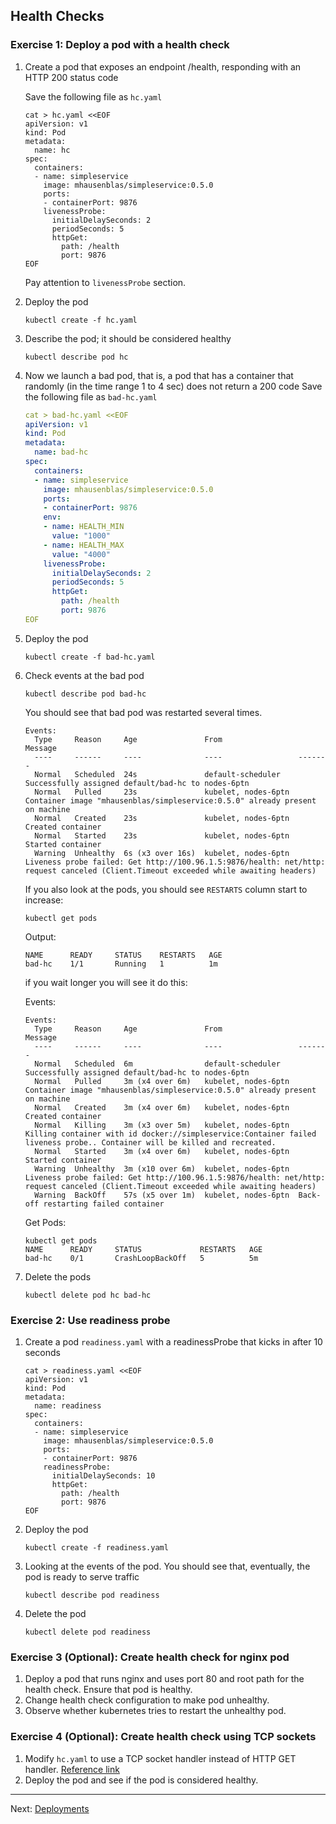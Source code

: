 ## Health Checks

### Exercise 1: Deploy a pod with a health check

1. Create a pod that exposes an endpoint /health, responding with an HTTP 200 status code

   Save the following file as `hc.yaml`
    ```console
    cat > hc.yaml <<EOF
    apiVersion: v1
    kind: Pod
    metadata:
      name: hc
    spec:
      containers:
      - name: simpleservice
        image: mhausenblas/simpleservice:0.5.0
        ports:
        - containerPort: 9876
        livenessProbe:
          initialDelaySeconds: 2
          periodSeconds: 5
          httpGet:
            path: /health
            port: 9876
    EOF
    ```
    Pay attention to `livenessProbe` section.

1. Deploy the pod
    ```console
    kubectl create -f hc.yaml
    ```

1. Describe the pod; it should be considered healthy
    ```console
    kubectl describe pod hc
    ```

1. Now we launch a bad pod, that is, a pod that has a container that randomly (in the time range 1 to 4 sec) does not return a 200 code
    Save the following file as `bad-hc.yaml`
    ```yaml
    cat > bad-hc.yaml <<EOF
    apiVersion: v1
    kind: Pod
    metadata:
      name: bad-hc
    spec:
      containers:
      - name: simpleservice
        image: mhausenblas/simpleservice:0.5.0
        ports:
        - containerPort: 9876
        env:
        - name: HEALTH_MIN
          value: "1000"
        - name: HEALTH_MAX
          value: "4000"
        livenessProbe:
          initialDelaySeconds: 2
          periodSeconds: 5
          httpGet:
            path: /health
            port: 9876
    EOF
    ```

1. Deploy the pod
    ```console
    kubectl create -f bad-hc.yaml
    ```

1. Check events at the bad pod
    ```console
    kubectl describe pod bad-hc
    ```

    You should see that bad pod was restarted several times.
    ```console
    Events:
      Type     Reason     Age               From                 Message
      ----     ------     ----              ----                 -------
      Normal   Scheduled  24s               default-scheduler    Successfully assigned default/bad-hc to nodes-6ptn
      Normal   Pulled     23s               kubelet, nodes-6ptn  Container image "mhausenblas/simpleservice:0.5.0" already present on machine
      Normal   Created    23s               kubelet, nodes-6ptn  Created container
      Normal   Started    23s               kubelet, nodes-6ptn  Started container
      Warning  Unhealthy  6s (x3 over 16s)  kubelet, nodes-6ptn  Liveness probe failed: Get http://100.96.1.5:9876/health: net/http: request canceled (Client.Timeout exceeded while awaiting headers)
    ```

    If you also look at the pods, you should see `RESTARTS` column start to increase:
    ```console
    kubectl get pods
    ```

    Output:
    ```console
    NAME      READY     STATUS    RESTARTS   AGE
    bad-hc    1/1       Running   1          1m
    ```

    if you wait longer you will see it do this:

    Events:
    ```console
    Events:
      Type     Reason     Age               From                 Message
      ----     ------     ----              ----                 -------
      Normal   Scheduled  6m                default-scheduler    Successfully assigned default/bad-hc to nodes-6ptn
      Normal   Pulled     3m (x4 over 6m)   kubelet, nodes-6ptn  Container image "mhausenblas/simpleservice:0.5.0" already present on machine
      Normal   Created    3m (x4 over 6m)   kubelet, nodes-6ptn  Created container
      Normal   Killing    3m (x3 over 5m)   kubelet, nodes-6ptn  Killing container with id docker://simpleservice:Container failed liveness probe.. Container will be killed and recreated.
      Normal   Started    3m (x4 over 6m)   kubelet, nodes-6ptn  Started container
      Warning  Unhealthy  3m (x10 over 6m)  kubelet, nodes-6ptn  Liveness probe failed: Get http://100.96.1.5:9876/health: net/http: request canceled (Client.Timeout exceeded while awaiting headers)
      Warning  BackOff    57s (x5 over 1m)  kubelet, nodes-6ptn  Back-off restarting failed container

    ```

    Get Pods:
    ```console
    kubectl get pods
    NAME      READY     STATUS             RESTARTS   AGE
    bad-hc    0/1       CrashLoopBackOff   5          5m
    ```

1. Delete the pods
    ```console
    kubectl delete pod hc bad-hc
    ```    


### Exercise 2: Use readiness probe

1. Create a pod `readiness.yaml` with a readinessProbe that kicks in after 10 seconds
    ```
    cat > readiness.yaml <<EOF
    apiVersion: v1
    kind: Pod
    metadata:
      name: readiness
    spec:
      containers:
      - name: simpleservice
        image: mhausenblas/simpleservice:0.5.0
        ports:
        - containerPort: 9876
        readinessProbe:
          initialDelaySeconds: 10
          httpGet:
            path: /health
            port: 9876
    EOF
    ```

1. Deploy the pod
    ```
    kubectl create -f readiness.yaml
    ```

1. Looking at the events of the pod.
    You should see that, eventually, the pod is ready to serve traffic
    ```
    kubectl describe pod readiness
    ```

1. Delete the pod
    ```
    kubectl delete pod readiness
    ```

### Exercise 3 (Optional): Create health check for nginx pod

1. Deploy a pod that runs nginx and uses port 80 and root path for the health check. Ensure that pod is healthy.
1. Change health check configuration to make pod unhealthy.
1. Observe whether kubernetes tries to restart the unhealthy pod.

### Exercise 4 (Optional): Create health check using TCP sockets

1. Modify `hc.yaml` to use a TCP socket handler instead of HTTP GET handler. [Reference link](https://kubernetes.io/docs/reference/generated/kubernetes-api/v1.10/#handler-v1-core)
1. Deploy the pod and see if the pod is considered healthy.

---

Next: [Deployments](deployments.md)

